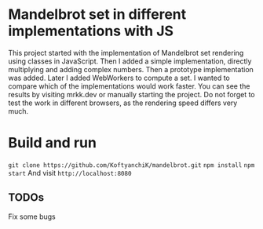 # Mandelbrot set in different implementations with JS
This project started with the implementation of Mandelbrot set rendering using classes in JavaScript. Then I added a simple implementation, directly multiplying and adding complex numbers. Then a prototype implementation was added.
Later I added WebWorkers to compute a set.
I wanted to compare which of the implementations would work faster. You can see the results by visiting mrkk.dev or manually starting the project. Do not forget to test the work in different browsers, as the rendering speed differs very much.
# Build and run
`git clone https://github.com/KoftyanchiK/mandelbrot.git`
`npm install`
`npm start`
And visit `http://localhost:8080`

## TODOs
Fix some bugs